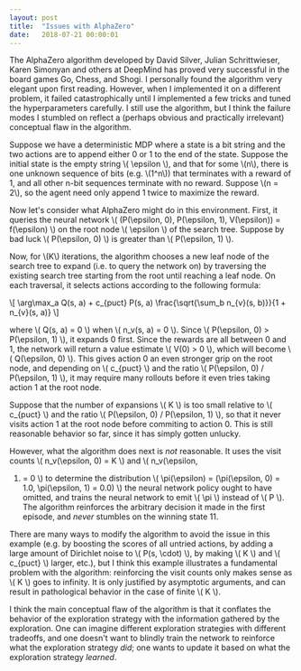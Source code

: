 ```yaml
---
layout: post
title:  "Issues with AlphaZero"
date:   2018-07-21 00:00:01
---
```

The AlphaZero algorithm developed by David Silver, Julian
Schrittwieser, Karen Simonyan and others at DeepMind has proved very
successful in the board games Go, Chess, and Shogi. I personally found
the algorithm very elegant upon first reading. However, when I
implemented it on a different problem, it failed catastrophically
until I implemented a few tricks and tuned the hyperparameters
carefully. I still use the algorithm, but I think the failure modes I
stumbled on reflect a (perhaps obvious and practically irrelevant)
conceptual flaw in the algorithm.

Suppose we have a deterministic MDP where a state is a bit string and
the two actions are to append either 0 or 1 to the end of the state.
Suppose the initial state is the empty string \\( \epsilon \\), and that for
some \\(n\\), there is one unknown sequence of bits (e.g. \\(1^n\\)) that
terminates with a reward of 1, and all other n-bit sequences terminate
with no reward.  Suppose \\(n = 2\\), so the agent need only append 1
twice to maximize the reward.

Now let's consider what AlphaZero might do in this environment.
First, it queries the neural network \\( (P(\epsilon, 0), P(\epsilon, 1), V(\epsilon)) = f(\epsilon)
\\) on the root node \\( \epsilon \\) of the search tree. Suppose by bad
luck \\( P(\epsilon, 0) \\) is greater than \\( P(\epsilon, 1) \\).

Now, for \\(K\\) iterations, the algorithm chooses a new leaf node
of the search tree to expand (i.e. to query the network on) by
traversing the existing search tree starting from the root until
reaching a leaf node. On each traversal, it selects actions according
to the following formula:

\\[
\arg\max_a Q(s, a) + c\_{puct} P(s, a) \frac{\sqrt{\sum\_b n\_{v}(s, b)}}{1 + n\_{v}(s, a)}
\\]

where \\( Q(s, a) = 0 \\) when \\( n\_v(s, a) = 0 \\).  Since \\(
P(\epsilon, 0) > P(\epsilon, 1) \\), it expands 0 first. Since the rewards are all between 0 and 1, the network will return a value estimate \\( V(0) > 0 \\), which will become \\( Q(\epsilon, 0) \\). This gives action 0 an even stronger grip on the root node, and depending on \\( c\_{puct} \\) and the ratio \\( P(\epsilon, 0) / P(\epsilon, 1) \\), it may require many rollouts before it even tries taking action 1 at the root node.


Suppose that the number of expansions \\( K \\) is too small relative to
\\( c_{puct} \\) and the ratio \\( P(\epsilon, 0) / P(\epsilon, 1) \\), so that
it never visits action 1 at the root node before commiting to action 0.
This is still reasonable behavior so far, since it has simply
gotten unlucky.

However, what the algorithm does next is _not_ reasonable. It
uses the visit counts \\( n\_v(\epsilon, 0) = K \\) and \\( n\_v(\epsilon,
1) = 0 \\) to determine the distribution \\( \pi(\epsilon) =
(\pi(\epsilon, 0) = 1.0, \pi(\epsilon, 1) = 0.0) \\) the neural network
policy ought to have omitted, and trains the neural network to emit \\(
\pi \\) instead of \\( P \\). The algorithm reinforces the arbitrary
decision it made in the first episode, and _never_ stumbles on
the winning state 11.

There are many ways to modify the algorithm to avoid the issue in this
example (e.g. by boosting the scores of all untried actions, by adding
a large amount of Dirichlet noise to \\( P(s, \cdot) \\), by making \\( K
\\) and \\( c_{puct} \\) larger, etc.), but I think this example
illustrates a fundamental problem with the algorithm: reinforcing the
visit counts only makes sense as \\( K \\) goes to infinity. It is only
justified by asymptotic arguments, and can result in pathological
behavior in the case of finite \\( K \\).

I think the main conceptual flaw of the algorithm is that
it conflates the behavior of the exploration strategy with the
information gathered by the exploration. One can imagine different
exploration strategies with different tradeoffs, and one doesn't want
to blindly train the network to reinforce what the exploration
strategy _did_; one wants to update it based on what the
exploration strategy _learned_.
